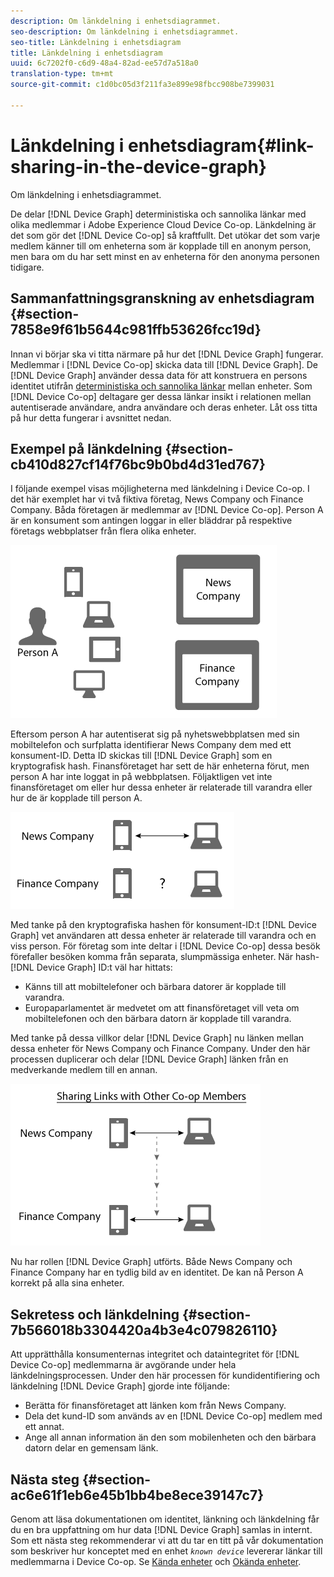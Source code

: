 ```yaml
---
description: Om länkdelning i enhetsdiagrammet.
seo-description: Om länkdelning i enhetsdiagrammet.
seo-title: Länkdelning i enhetsdiagram
title: Länkdelning i enhetsdiagram
uuid: 6c7202f0-c6d9-48a4-82ad-ee57d7a518a0
translation-type: tm+mt
source-git-commit: c1d0bc05d3f211fa3e899e98fbcc908be7399031

---
```



# Länkdelning i enhetsdiagram{#link-sharing-in-the-device-graph}

Om länkdelning i enhetsdiagrammet.

De delar [!DNL Device Graph] deterministiska och sannolika länkar med olika medlemmar i Adobe Experience Cloud Device Co-op. Länkdelning är det som gör det [!DNL Device Co-op] så kraftfullt. Det utökar det som varje medlem känner till om enheterna som är kopplade till en anonym person, men bara om du har sett minst en av enheterna för den anonyma personen tidigare.

## Sammanfattningsgranskning av enhetsdiagram {#section-7858e9f61b5644c981ffb53626fcc19d}

Innan vi börjar ska vi titta närmare på hur det [!DNL Device Graph] fungerar. Medlemmar i [!DNL Device Co-op] skicka data till [!DNL Device Graph]. De [!DNL Device Graph] använder dessa data för att konstruera en persons identitet utifrån [deterministiska och sannolika länkar](../processes/links.md#concept-58bb7ab25f904f5f98d645e35205c931) mellan enheter. Som [!DNL Device Co-op] deltagare ger dessa länkar insikt i relationen mellan autentiserade användare, andra användare och deras enheter. Låt oss titta på hur detta fungerar i avsnittet nedan.

## Exempel på länkdelning {#section-cb410d827cf14f76bc9b0bd4d31ed767}

I följande exempel visas möjligheterna med länkdelning i Device Co-op. I det här exemplet har vi två fiktiva företag, News Company och Finance Company. Båda företagen är medlemmar av [!DNL Device Co-op]. Person A är en konsument som antingen loggar in eller bläddrar på respektive företags webbplatser från flera olika enheter.

![](assets/share1.png)

Eftersom person A har autentiserat sig på nyhetswebbplatsen med sin mobiltelefon och surfplatta identifierar News Company dem med ett konsument-ID. Detta ID skickas till [!DNL Device Graph] som en kryptografisk hash. Finansföretaget har sett de här enheterna förut, men person A har inte loggat in på webbplatsen. Följaktligen vet inte finansföretaget om eller hur dessa enheter är relaterade till varandra eller hur de är kopplade till person A.

![](assets/share2.png)

Med tanke på den kryptografiska hashen för konsument-ID:t [!DNL Device Graph] vet användaren att dessa enheter är relaterade till varandra och en viss person. För företag som inte deltar i [!DNL Device Co-op] dessa besök förefaller besöken komma från separata, slumpmässiga enheter. När hash- [!DNL Device Graph] ID:t väl har hittats:

* Känns till att mobiltelefoner och bärbara datorer är kopplade till varandra.
* Europaparlamentet är medvetet om att finansföretaget vill veta om mobiltelefonen och den bärbara datorn är kopplade till varandra.

Med tanke på dessa villkor delar [!DNL Device Graph] nu länken mellan dessa enheter för News Company och Finance Company. Under den här processen duplicerar och delar [!DNL Device Graph] länken från en medverkande medlem till en annan.

![](assets/share3.png)

Nu har rollen [!DNL Device Graph] utförts. Både News Company och Finance Company har en tydlig bild av en identitet. De kan nå Person A korrekt på alla sina enheter.

## Sekretess och länkdelning {#section-7b566018b3304420a4b3e4c079826110}

Att upprätthålla konsumenternas integritet och dataintegritet för [!DNL Device Co-op] medlemmarna är avgörande under hela länkdelningsprocessen. Under den här processen för kundidentifiering och länkdelning [!DNL Device Graph] gjorde inte följande:

* Berätta för finansföretaget att länken kom från News Company.
* Dela det kund-ID som används av en [!DNL Device Co-op] medlem med ett annat.
* Ange all annan information än den som mobilenheten och den bärbara datorn delar en gemensam länk.

## Nästa steg {#section-ac6e61f1eb6e45b1bb4be8ece39147c7}

Genom att läsa dokumentationen om identitet, länkning och länkdelning får du en bra uppfattning om hur data [!DNL Device Graph] samlas in internt. Som ett nästa steg rekommenderar vi att du tar en titt på vår dokumentation som beskriver hur konceptet med en enhet *`known device`* levererar länkar till medlemmarna i Device Co-op. Se [Kända enheter](../processes/known-device.md#concept-8e87c276819a48bfac5cef10b45216d1) och [Okända enheter](../processes/unknown-device.md#concept-95090d341cdc4c22ba4319d79d8f6e40).
